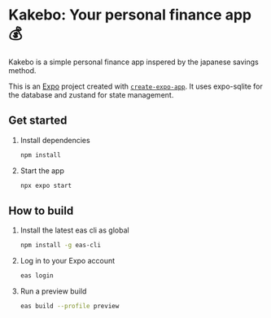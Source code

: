 # Kakebo: Your personal finance app 💰

Kakebo is a simple personal finance app inspered by the japanese savings method.

This is an [Expo](https://expo.dev) project created with [`create-expo-app`](https://www.npmjs.com/package/create-expo-app). It uses expo-sqlite for the database and zustand for state management.

## Get started

1. Install dependencies

   ```bash
   npm install
   ```

2. Start the app

   ```bash
   npx expo start
   ```

## How to build

1. Install the latest eas cli as global

   ```bash
   npm install -g eas-cli
   ```

2. Log in to your Expo account

   ```bash
   eas login
   ```

3. Run a preview build

   ```bash
   eas build --profile preview
   ```